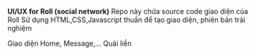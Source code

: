 **UI/UX for Roll (social network)**
Repo này chứa source code giao diện của Roll 
Sử dụng HTML,CSS,Javascript thuần để tạo giao diện, phiên bản trải nghiệm

Giao diện Home, Message,...
Quãi liền
